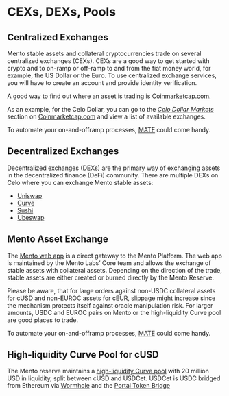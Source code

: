 # CEXs, DEXs, Pools

## Centralized Exchanges

Mento stable assets and collateral cryptocurrencies trade on several centralized exchanges (CEXs). CEXs are a good way to get started with crypto and to on-ramp or off-ramp to and from the fiat money world, for example, the US Dollar or the Euro. To use centralized exchange services, you will have to create an account and provide identity verification.

A good way to find out where an asset is trading is [Coinmarketcap.com.](https://coinmarketcap.com/)

As an example, for the Celo Dollar, you can go to the [_Celo Dollar Markets_](https://coinmarketcap.com/currencies/celo-dollar/) section on [Coinmarketcap.com](https://coinmarketcap.com) and view a list of available exchanges.

To automate your on-and-offramp processes, [MATE](https://docs.mento.org/mento/on-off-ramp/automation-via-mate) could come handy.



## Decentralized Exchanges

Decentralized exchanges (DEXs) are the primary way of exchanging assets in the decentralized finance (DeFi) community. There are multiple DEXs on Celo where you can exchange Mento stable assets:

* [Uniswap](https://app.uniswap.org/#/swap)
* [Curve](https://curve.fi/#/celo/swap)
* [Sushi](https://www.sushi.com/swap?fromChainId=42220)
* [Ubeswap](https://app.ubeswap.org/#/swap)



## Mento Asset Exchange

The [Mento web app](https://app.mento.org/) is a direct gateway to the Mento Platform. The web app is maintained by the Mento Labs’ Core team and allows the exchange of stable assets with collateral assets. Depending on the direction of the trade, stable assets are either created or burned directly by the Mento Reserve.

Please be aware, that for large orders against non-USDC collateral assets for cUSD and non-EUROC assets for cEUR, slippage might increase since the mechanism protects itself against oracle manipulation risk. For larger amounts, USDC and EUROC pairs on Mento or the high-liquidity Curve pool are good places to trade.

To automate your on-and-offramp processes, [MATE](https://docs.mento.org/mento/on-off-ramp/automation-via-mate) could come handy.



## High-liquidity Curve Pool for cUSD

The Mento reserve maintains a [high-liquidity Curve pool](https://curve.fi/#/celo/pools/factory-v2-35/deposit) with 20 million USD in liquidity, split between cUSD and USDCet. USDCet is USDC bridged from Ethereum via [Wormhole](https://wormhole.com/) and the [Portal Token Bridge](https://www.portalbridge.com/#/transfer)

